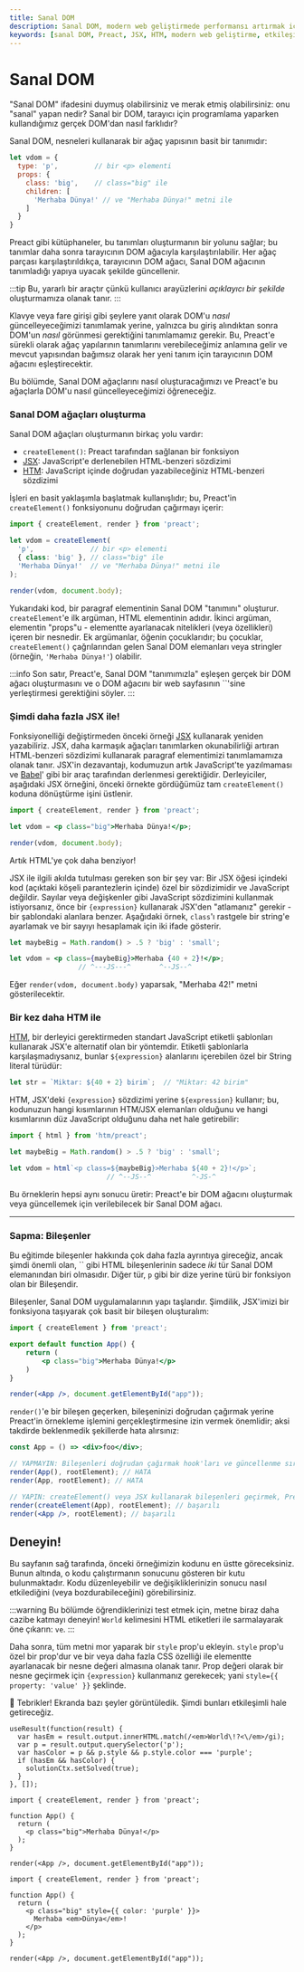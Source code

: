 ```yaml
---
title: Sanal DOM
description: Sanal DOM, modern web geliştirmede performansı artırmak için kullanılan bir tekniktir. Bu içerik, Sanal DOM'un nasıl oluşturulup güncelleneceğini açıklamaktadır.
keywords: [sanal DOM, Preact, JSX, HTM, modern web geliştirme, etkileşimli arayüzler, performans]
---
```


# Sanal DOM

"Sanal DOM" ifadesini duymuş olabilirsiniz ve merak etmiş olabilirsiniz: onu "sanal" yapan nedir? Sanal bir DOM, tarayıcı için programlama yaparken kullandığımız gerçek DOM'dan nasıl farklıdır?

Sanal DOM, nesneleri kullanarak bir ağaç yapısının basit bir tanımıdır:

```js
let vdom = {
  type: 'p',         // bir <p> elementi
  props: {
    class: 'big',    // class="big" ile
    children: [
      'Merhaba Dünya!' // ve "Merhaba Dünya!" metni ile
    ]
  }
}
```

Preact gibi kütüphaneler, bu tanımları oluşturmanın bir yolunu sağlar; bu tanımlar daha sonra tarayıcının DOM ağacıyla karşılaştırılabilir. Her ağaç parçası karşılaştırıldıkça, tarayıcının DOM ağacı, Sanal DOM ağacının tanımladığı yapıya uyacak şekilde güncellenir.

:::tip
Bu, yararlı bir araçtır çünkü kullanıcı arayüzlerini _açıklayıcı bir şekilde_ oluşturmamıza olanak tanır.
:::

Klavye veya fare girişi gibi şeylere yanıt olarak DOM'u _nasıl_ güncelleyeceğimizi tanımlamak yerine, yalnızca bu giriş alındıktan sonra DOM'un _nasıl_ görünmesi gerektiğini tanımlamamız gerekir. Bu, Preact'e sürekli olarak ağaç yapılarının tanımlarını verebileceğimiz anlamına gelir ve mevcut yapısından bağımsız olarak her yeni tanım için tarayıcının DOM ağacını eşleştirecektir.

Bu bölümde, Sanal DOM ağaçlarını nasıl oluşturacağımızı ve Preact'e bu ağaçlarla DOM'u nasıl güncelleyeceğimizi öğreneceğiz.

### Sanal DOM ağaçları oluşturma

Sanal DOM ağaçları oluşturmanın birkaç yolu vardır:

- `createElement()`: Preact tarafından sağlanan bir fonksiyon
- [JSX]: JavaScript'e derlenebilen HTML-benzeri sözdizimi
- [HTM]: JavaScript içinde doğrudan yazabileceğiniz HTML-benzeri sözdizimi

İşleri en basit yaklaşımla başlatmak kullanışlıdır; bu, Preact'in `createElement()` fonksiyonunu doğrudan çağırmayı içerir:

```jsx
import { createElement, render } from 'preact';

let vdom = createElement(
  'p',              // bir <p> elementi
  { class: 'big' }, // class="big" ile
  'Merhaba Dünya!'  // ve "Merhaba Dünya!" metni ile
);

render(vdom, document.body);
```

Yukarıdaki kod, bir paragraf elementinin Sanal DOM "tanımını" oluşturur. `createElement`'e ilk argüman, HTML elementinin adıdır. İkinci argüman, elementin "props"u - elementte ayarlanacak nitelikleri (veya özellikleri) içeren bir nesnedir. Ek argümanlar, öğenin çocuklarıdır; bu çocuklar, `createElement()` çağrılarından gelen Sanal DOM elemanları veya stringler (örneğin, `'Merhaba Dünya!'`) olabilir.

:::info
Son satır, Preact'e, Sanal DOM "tanımımızla" eşleşen gerçek bir DOM ağacı oluşturmasını ve o DOM ağacını bir web sayfasının ``'sine yerleştirmesi gerektiğini söyler.
:::

### Şimdi daha fazla JSX ile!

Fonksiyonelliği değiştirmeden önceki örneği [JSX] kullanarak yeniden yazabiliriz. JSX, daha karmaşık ağaçları tanımlarken okunabilirliği artıran HTML-benzeri sözdizimi kullanarak paragraf elementimizi tanımlamamıza olanak tanır. JSX'in dezavantajı, kodumuzun artık JavaScript'te yazılmaması ve [Babel]' gibi bir araç tarafından derlenmesi gerektiğidir. Derleyiciler, aşağıdaki JSX örneğini, önceki örnekte gördüğümüz tam `createElement()` koduna dönüştürme işini üstlenir.

```jsx
import { createElement, render } from 'preact';

let vdom = <p class="big">Merhaba Dünya!</p>;

render(vdom, document.body);
```

Artık HTML'ye çok daha benziyor!

JSX ile ilgili akılda tutulması gereken son bir şey var: Bir JSX öğesi içindeki kod (açıktaki köşeli parantezlerin içinde) özel bir sözdizimidir ve JavaScript değildir. Sayılar veya değişkenler gibi JavaScript sözdizimini kullanmak istiyorsanız, önce bir `{expression}` kullanarak JSX'den "atlamanız" gerekir - bir şablondaki alanlara benzer. Aşağıdaki örnek, `class`'ı rastgele bir string'e ayarlamak ve bir sayıyı hesaplamak için iki ifade gösterir.

```jsx
let maybeBig = Math.random() > .5 ? 'big' : 'small';

let vdom = <p class={maybeBig}>Merhaba {40 + 2}!</p>;
                 // ^---JS---^       ^--JS--^
```

Eğer `render(vdom, document.body)` yaparsak, "Merhaba 42!" metni gösterilecektir.

### Bir kez daha HTM ile

[HTM], bir derleyici gerektirmeden standart JavaScript etiketli şablonları kullanarak JSX'e alternatif olan bir yöntemdir. Etiketli şablonlarla karşılaşmadıysanız, bunlar `${expression}` alanlarını içerebilen özel bir String literal türüdür:

```js
let str = `Miktar: ${40 + 2} birim`;  // "Miktar: 42 birim"
```

HTM, JSX'deki `{expression}` sözdizimi yerine `${expression}` kullanır; bu, kodunuzun hangi kısımlarının HTM/JSX elemanları olduğunu ve hangi kısımlarının düz JavaScript olduğunu daha net hale getirebilir:

```js
import { html } from 'htm/preact';

let maybeBig = Math.random() > .5 ? 'big' : 'small';

let vdom = html`<p class=${maybeBig}>Merhaba ${40 + 2}!</p>`;
                        // ^--JS--^          ^-JS-^
```

Bu örneklerin hepsi aynı sonucu üretir: Preact'e bir DOM ağacını oluşturmak veya güncellemek için verilebilecek bir Sanal DOM ağacı.

---

### Sapma: Bileşenler

Bu eğitimde bileşenler hakkında çok daha fazla ayrıntıya gireceğiz, ancak şimdi önemli olan, `` gibi HTML bileşenlerinin sadece _iki_ tür Sanal DOM elemanından biri olmasıdır. Diğer tür, `p` gibi bir dize yerine türü bir fonksiyon olan bir Bileşendir.

Bileşenler, Sanal DOM uygulamalarının yapı taşlarıdır. Şimdilik, JSX'imizi bir fonksiyona taşıyarak çok basit bir bileşen oluşturalım:

```jsx
import { createElement } from 'preact';

export default function App() {
	return (
		<p class="big">Merhaba Dünya!</p>
	)
}

render(<App />, document.getElementById("app"));
```

`render()`'e bir bileşen geçerken, bileşeninizi doğrudan çağırmak yerine Preact'in örnekleme işlemini gerçekleştirmesine izin vermek önemlidir; aksi takdirde beklenmedik şekillerde hata alırsınız:

```jsx
const App = () => <div>foo</div>;

// YAPMAYIN: Bileşenleri doğrudan çağırmak hook'ları ve güncellenme sırasını bozar:
render(App(), rootElement); // HATA
render(App, rootElement); // HATA

// YAPIN: createElement() veya JSX kullanarak bileşenleri geçirmek, Preact'in doğru bir şekilde görüntülemesine olanak tanır:
render(createElement(App), rootElement); // başarılı
render(<App />, rootElement); // başarılı
```

## Deneyin!

Bu sayfanın sağ tarafında, önceki örneğimizin kodunu en üstte göreceksiniz. Bunun altında, o kodu çalıştırmanın sonucunu gösteren bir kutu bulunmaktadır. Kodu düzenleyebilir ve değişikliklerinizin sonucu nasıl etkilediğini (veya bozdurabileceğini) görebilirsiniz.

:::warning
Bu bölümde öğrendiklerinizi test etmek için, metne biraz daha cazibe katmayı deneyin! `World` kelimesini HTML etiketleri ile sarmalayarak öne çıkarın: `` ve ``.
:::

Daha sonra, tüm metni mor yaparak bir `style` prop'u ekleyin. `style` prop'u özel bir prop'dur ve bir veya daha fazla CSS özelliği ile elementte ayarlanacak bir nesne değeri almasına olanak tanır. Prop değeri olarak bir nesne geçirmek için `{expression}` kullanmanız gerekecek; yani `style={{ property: 'value' }}` şeklinde.


  🎉 Tebrikler!
  Ekranda bazı şeyler görüntüledik. Şimdi bunları etkileşimli hale getireceğiz.


```js:setup
useResult(function(result) {
  var hasEm = result.output.innerHTML.match(/<em>World\!?<\/em>/gi);
  var p = result.output.querySelector('p');
  var hasColor = p && p.style && p.style.color === 'purple';
  if (hasEm && hasColor) {
    solutionCtx.setSolved(true);
  }
}, []);
```

```jsx:repl-initial
import { createElement, render } from 'preact';

function App() {
  return (
    <p class="big">Merhaba Dünya!</p>
  );
}

render(<App />, document.getElementById("app"));
```

```jsx:repl-final
import { createElement, render } from 'preact';

function App() {
  return (
    <p class="big" style={{ color: 'purple' }}>
      Merhaba <em>Dünya</em>!
    </p>
  );
}

render(<App />, document.getElementById("app"));
```

[JSX]: https://en.wikipedia.org/wiki/JSX_(JavaScript)
[HTM]: https://github.com/developit/htm
[Babel]: https://babeljs.io